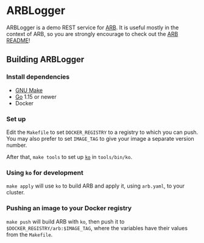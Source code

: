 # ARBLogger

ARBLogger is a demo REST service for [ARB](https://github.com/datawire/arb). It is
useful mostly in the context of ARB, so you are strongly encourage to check out the
[ARB README](https://github.com/datawire/arb/blob/master/README.md)!

## Building ARBLogger

### Install dependencies

 - [GNU Make](https://gnu.org/s/make)
 - [Go](https://golang.org/) 1.15 or newer
 - Docker

### Set up

Edit the `Makefile` to set `DOCKER_REGISTRY` to a registry to which 
you can push. You may also prefer to set `IMAGE_TAG` to give your image
a separate version number.

After that, `make tools` to set up [`ko`](https://github.com/google/ko)
in `tools/bin/ko`.

### Using `ko` for development

`make apply` will use `ko` to build ARB and apply it, using `arb.yaml`,
to your cluster.

### Pushing an image to your Docker registry

`make push` will build ARB with `ko`, then push it to `$DOCKER_REGISTRY/arb:$IMAGE_TAG`,
where the variables have their values from the `Makefile`.
